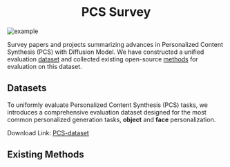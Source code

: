 <center>

# PCS Survey

</center>

![example](assets/example.png)

Survey papers and projects summarizing advances in Personalized Content Synthesis (PCS) with Diffusion Model. We have constructed a unified evaluation [dataset](#datasets) and collected existing open-source [methods](#existing-methods) for evaluation on this dataset.


## Datasets
To uniformly evaluate Personalized Content Synthesis (PCS) tasks, we introduces a comprehensive evaluation dataset designed for the most common
personalized generation tasks, **object** and **face** personalization.

Download Link: [PCS-dataset](https://drive.google.com/file/d/1WuEx29UWAZC18rz-raiglf14CR0DvA3G/view?usp=drive_link)

## Existing Methods




